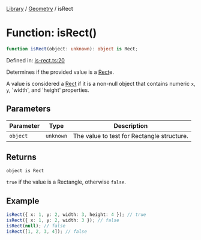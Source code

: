 <!-- markdownlint-disable -->
<!-- cspell: disable -->
[Library](../index.md) / [Geometry](./index.md) / isRect

# Function: isRect()

```ts
function isRect(object: unknown): object is Rect;
```

Defined in: [is-rect.ts:20](https://github.com/technobuddha/library/blob/main/src/is-rect.ts#L20)

Determines if the provided value is a [Rect](Rect.md)e.

A value is considered a [Rect](Rect.md) if it is a non-null object
that contains numeric `x`, `y`, 'width', and 'height' properties.

## Parameters

| Parameter | Type | Description |
| ------ | ------ | ------ |
| `object` | `unknown` | The value to test for Rectangle structure. |

## Returns

`object is Rect`

`true` if the value is a Rectangle, otherwise `false`.

## Example

```typescript
isRect({ x: 1, y: 2, width: 3, height: 4 }); // true
isRect({ x: 1, y: 2, width: 3 }); // false
isRect(null); // false
isRect([1, 2, 3, 4]); // false
```

